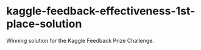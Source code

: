 # kaggle-feedback-effectiveness-1st-place-solution
Winning solution for the Kaggle Feedback Prize Challenge.
